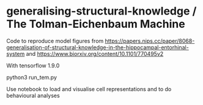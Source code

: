 # generalising-structural-knowledge / The Tolman-Eichenbaum Machine

Code to reproduce model figures from https://papers.nips.cc/paper/8068-generalisation-of-structural-knowledge-in-the-hippocampal-entorhinal-system and https://www.biorxiv.org/content/10.1101/770495v2

With tensorflow 1.9.0

python3 run_tem.py

Use notebook to load and visualise cell representations and to do behavioural analyses
